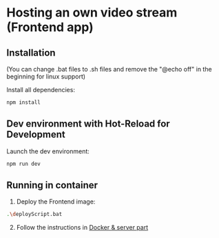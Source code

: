 # Hosting an own video stream (Frontend app)

## Installation

(You can change .bat files to .sh files and remove the "@echo off" in the beginning for linux support)  

Install all dependencies:  
```sh
npm install
```

## Dev environment with Hot-Reload for Development

Launch the dev environment:  
```sh
npm run dev
```

## Running in container

1. Deploy the Frontend image:  
```sh
.\deployScript.bat
```

2. Follow the instructions in [Docker & server part](https://github.com/DaylightDragon/HostedVideoStream-Docker)    
